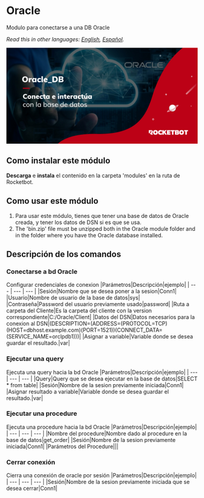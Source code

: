 # Oracle
  
Modulo para conectarse a una DB Oracle  

*Read this in other languages: [English](Manual_Oracle.md), [Español](Manual_Oracle.es.md).*
  
![banner](imgs/Banner_Oracle.png)
## Como instalar este módulo
  
__Descarga__ e __instala__ el contenido en la carpeta 'modules' en la ruta de Rocketbot.  


## Como usar este módulo
1. Para usar este módulo, tienes que tener una base de datos de Oracle creada, y tener los datos de DSN si es que se usa.
2. The 'bin.zip' file must be unzipped both in the Oracle module folder and in the folder where you have the Oracle database installed.


## Descripción de los comandos

### Conectarse a bd Oracle
  
Configurar credenciales de conexion
|Parámetros|Descripción|ejemplo|
| --- | --- | --- |
|Sesión|Nombre que se desea poner a la sesion|Conn1|
|Usuario|Nombre de usuario de la base de datos|sys|
|Contraseña|Password del usuario previamente usado|password|
|Ruta a carpeta del Cliente|Es la carpeta del cliente con la version correspondiente|C:/Oracle/Client|
|Datos del DSN|Datos necesarios para la conexion al DSN|(DESCRIPTION=(ADDRESS=(PROTOCOL=TCP)(HOST=dbhost.example.com)(PORT=1521))(CONNECT_DATA=(SERVICE_NAME=orclpdb1)))|
|Asignar a variable|Variable donde se desea guardar el resultado.|var|

### Ejecutar una query
  
Ejecuta una query hacia la bd Oracle
|Parámetros|Descripción|ejemplo|
| --- | --- | --- |
|Query|Query que se desea ejecutar en la base de datos|SELECT * from table|
|Sesión|Nombre de la sesion previamente iniciada|Conn1|
|Asignar resultado a variable|Variable donde se desea guardar el resultado.|var|

### Ejecutar una procedure
  
Ejecuta una procedure hacia la bd Oracle
|Parámetros|Descripción|ejemplo|
| --- | --- | --- |
|Nombre del procedure|Nombre dado al procedure en la base de datos|get_order|
|Sesión|Nombre de la sesion previamente iniciada|Conn1|
|Parámetros del Procedure|||

### Cerrar conexión
  
Cierra una conexión de oracle por sesión
|Parámetros|Descripción|ejemplo|
| --- | --- | --- |
|Sesión|Nombre de la sesion previamente iniciada que se desea cerrar|Conn1|
